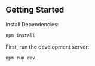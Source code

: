 ## Getting Started

Install Dependencies:

```bash
npm install
```

First, run the development server:

```bash
npm run dev
```

